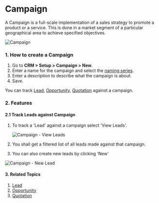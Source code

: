 <!-- add-breadcrumbs -->
# Campaign

A Campaign is a full-scale implementation of a sales strategy to promote a
product or a service. This is done in a market segment of a particular
geographical area to achieve specified objectives.

<img class="screenshot" alt="Campaign" src="{{docs_base_url}}/assets/img/crm/campaign.png">

### 1. How to create a Campaign
1. Go to **CRM > Setup > Campaign > New**.
2. Enter a name for the campaign and select the [naming series](/docs/user/manual/en/setting-up/settings/naming-series).
3. Enter a description to describe what the campaign is about.
4. Save.

You can track [Lead](/docs/user/manual/en/CRM/lead), [Opportunity](/docs/user/manual/en/CRM/opportunity), [Quotation](/docs/user/manual/en/selling/quotation) against a campaign.

### 2. Features
#### 2.1 Track Leads against Campaign

1. To track a 'Lead' against a campaign select 'View Leads'.

     <img class="screenshot" alt="Campaign - View Leads" src="{{docs_base_url}}/assets/img/crm/campaign-view-leads.png">

2. You shall get a filtered list of all leads made against that campaign.
3. You can also create new leads by clicking 'New'

<img class="screenshot" alt="Campaign - New Lead" src="{{docs_base_url}}/assets/img/crm/campaign-new-lead.png">

#### 3. Related Topics
1. [Lead](/docs/user/manual/en/CRM/lead)
1. [Opportunity](/docs/user/manual/en/CRM/opportunity)
1. [Quotation](/docs/user/manual/en/selling/quotation)